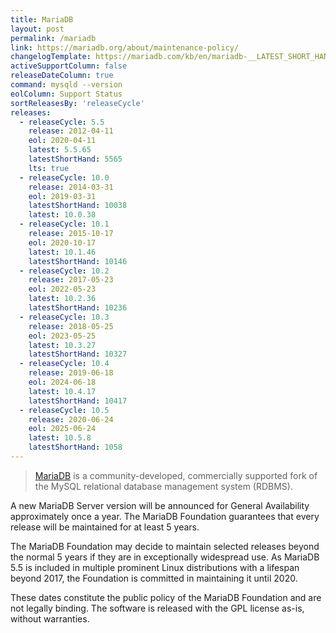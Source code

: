 ```yaml
---
title: MariaDB
layout: post
permalink: /mariadb
link: https://mariadb.org/about/maintenance-policy/
changelogTemplate: https://mariadb.com/kb/en/mariadb-__LATEST_SHORT_HAND__-changelog/
activeSupportColumn: false
releaseDateColumn: true
command: mysqld --version
eolColumn: Support Status
sortReleasesBy: 'releaseCycle'
releases:
  - releaseCycle: 5.5
    release: 2012-04-11
    eol: 2020-04-11
    latest: 5.5.65
    latestShortHand: 5565
    lts: true
  - releaseCycle: 10.0
    release: 2014-03-31
    eol: 2019-03-31
    latestShortHand: 10038
    latest: 10.0.38
  - releaseCycle: 10.1
    release: 2015-10-17
    eol: 2020-10-17
    latest: 10.1.46
    latestShortHand: 10146
  - releaseCycle: 10.2
    release: 2017-05-23
    eol: 2022-05-23
    latest: 10.2.36
    latestShortHand: 10236
  - releaseCycle: 10.3
    release: 2018-05-25
    eol: 2023-05-25
    latest: 10.3.27
    latestShortHand: 10327
  - releaseCycle: 10.4
    release: 2019-06-18
    eol: 2024-06-18
    latest: 10.4.17
    latestShortHand: 10417
  - releaseCycle: 10.5
    release: 2020-06-24
    eol: 2025-06-24
    latest: 10.5.8
    latestShortHand: 1058
---
```


> [MariaDB](https://mariadb.org/about/) is a community-developed, commercially supported fork of the MySQL relational database management system (RDBMS).

A new MariaDB Server version will be announced for General Availability approximately once a year. The MariaDB Foundation guarantees that every release will be maintained for at least 5 years.

The MariaDB Foundation may decide to maintain selected releases beyond the normal 5 years if they are in exceptionally widespread use. As MariaDB 5.5 is included in multiple prominent Linux distributions with a lifespan beyond 2017, the Foundation is committed in maintaining it until 2020.

These dates constitute the public policy of the MariaDB Foundation and are not legally binding. The software is released with the GPL license as-is, without warranties.
